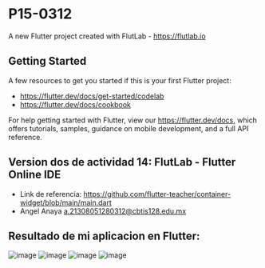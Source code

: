# P15-0312

A new Flutter project created with FlutLab - https://flutlab.io

## Getting Started

A few resources to get you started if this is your first Flutter project:

- https://flutter.dev/docs/get-started/codelab
- https://flutter.dev/docs/cookbook

For help getting started with Flutter, view our
https://flutter.dev/docs, which offers tutorials,
samples, guidance on mobile development, and a full API reference.

## Version dos de actividad 14: FlutLab - Flutter Online IDE

- Link de referencia: https://github.com/flutter-teacher/container-widget/blob/main/main.dart
- Angel Anaya a.21308051280312@cbtis128.edu.mx

## Resultado de mi aplicacion en Flutter: 
![image](https://github.com/AnayaMarinAngelAlejandro/P15_Version2_0312/assets/143743148/955fe5e2-4b92-47f8-ac78-a3c0e6f1fecd)
![image](https://github.com/AnayaMarinAngelAlejandro/P15_Version2_0312/assets/143743148/b43e5216-5039-4b17-a551-41272cf0a48f)
![image](https://github.com/AnayaMarinAngelAlejandro/P15_Version2_0312/assets/143743148/c502dfa7-ac1e-423d-9628-a978eaef8d6a)
![image](https://github.com/AnayaMarinAngelAlejandro/P15_Version2_0312/assets/143743148/47cfd0af-d690-44eb-942a-6310f39f557a)









